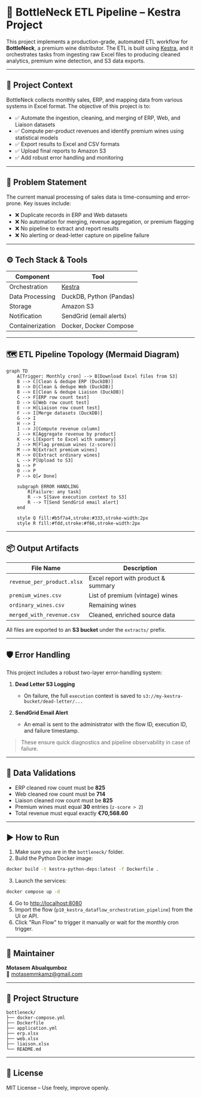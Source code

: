 # 🍷 BottleNeck ETL Pipeline – Kestra Project

This project implements a production-grade, automated ETL workflow for **BottleNeck**, a premium wine distributor. The ETL is built using [Kestra](https://kestra.io), and it orchestrates tasks from ingesting raw Excel files to producing cleaned analytics, premium wine detection, and S3 data exports.

---

## 🚀 Project Context

BottleNeck collects monthly sales, ERP, and mapping data from various systems in Excel format. The objective of this project is to:

- ✅ Automate the ingestion, cleaning, and merging of ERP, Web, and Liaison datasets
- ✅ Compute per-product revenues and identify premium wines using statistical models
- ✅ Export results to Excel and CSV formats
- ✅ Upload final reports to Amazon S3
- ✅ Add robust error handling and monitoring

---

## 🧠 Problem Statement

The current manual processing of sales data is time-consuming and error-prone. Key issues include:

- ❌ Duplicate records in ERP and Web datasets  
- ❌ No automation for merging, revenue aggregation, or premium flagging  
- ❌ No pipeline to extract and report results  
- ❌ No alerting or dead-letter capture on pipeline failure  

---

## ⚙️ Tech Stack & Tools

| Component        | Tool                        |
|------------------|-----------------------------|
| Orchestration    | [Kestra](https://kestra.io) |
| Data Processing  | DuckDB, Python (Pandas)     |
| Storage          | Amazon S3                   |
| Notification     | SendGrid (email alerts)     |
| Containerization | Docker, Docker Compose      |

---

## 🗺️ ETL Pipeline Topology (Mermaid Diagram)

```mermaid
graph TD
    A[Trigger: Monthly cron] --> B[Download Excel files from S3]
    B --> C[Clean & dedupe ERP (DuckDB)]
    B --> D[Clean & dedupe Web (DuckDB)]
    B --> E[Clean & dedupe Liaison (DuckDB)]
    C --> F[ERP row count test]
    D --> G[Web row count test]
    E --> H[Liaison row count test]
    F --> I[Merge datasets (DuckDB)]
    G --> I
    H --> I
    I --> J[Compute revenue column]
    J --> K[Aggregate revenue by product]
    K --> L[Export to Excel with summary]
    J --> M[Flag premium wines (z-score)]
    M --> N[Extract premium wines]
    M --> O[Extract ordinary wines]
    L --> P[Upload to S3]
    N --> P
    O --> P
    P --> Q[✔ Done]

    subgraph ERROR HANDLING
        R[Failure: any task]
        R --> S[Save execution context to S3]
        R --> T[Send SendGrid email alert]
    end

    style Q fill:#b5f7a4,stroke:#333,stroke-width:2px
    style R fill:#fdd,stroke:#f66,stroke-width:2px
```

---

## 📦 Output Artifacts

| File Name                     | Description                           |
|------------------------------|----------------------------------------|
| `revenue_per_product.xlsx`   | Excel report with product & summary    |
| `premium_wines.csv`          | List of premium (vintage) wines        |
| `ordinary_wines.csv`         | Remaining wines                        |
| `merged_with_revenue.csv`    | Cleaned, enriched source data          |

All files are exported to an **S3 bucket** under the `extracts/` prefix.

---

## 🛡 Error Handling

This project includes a robust two-layer error-handling system:

1. **Dead Letter S3 Logging**  
   - On failure, the full `execution` context is saved to `s3://my-kestra-bucket/dead-letter/...`

2. **SendGrid Email Alert**  
   - An email is sent to the administrator with the flow ID, execution ID, and failure timestamp.

> These ensure quick diagnostics and pipeline observability in case of failure.

---

## 🧪 Data Validations

- ERP cleaned row count must be **825**
- Web cleaned row count must be **714**
- Liaison cleaned row count must be **825**
- Premium wines must equal **30** entries (`z-score > 2`)
- Total revenue must equal exactly **€70,568.60**

---

## ▶️ How to Run

1. Make sure you are in the `bottleneck/` folder.
2. Build the Python Docker image:

```bash
docker build -t kestra-python-deps:latest -f Dockerfile .
```

3. Launch the services:

```bash
docker compose up -d
```

4. Go to [http://localhost:8080](http://localhost:8080)
5. Import the flow (`p10_kestra_dataflow_orchestration_pipeline`) from the UI or API.
6. Click "Run Flow" to trigger it manually or wait for the monthly cron trigger.

---

## 👤 Maintainer

**Motasem Abualqumboz**  
📧 motasemmkamz@gmail.com

---

## 📁 Project Structure

```
bottleneck/
├── docker-compose.yml
├── Dockerfile
├── application.yml
├── erp.xlsx
├── web.xlsx
├── liaison.xlsx
└── README.md
```

---

## 📜 License

MIT License – Use freely, improve openly.